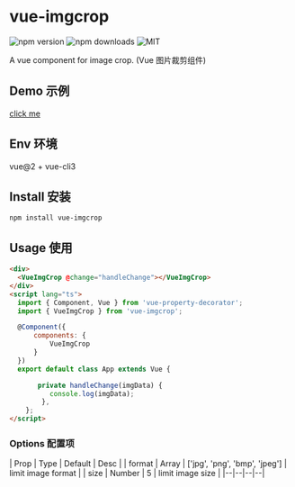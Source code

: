 # vue-imgcrop

![npm version](https://img.shields.io/npm/v/vue-imgcrop.svg)
![npm downloads](https://img.shields.io/npm/dt/vue-imgcrop.svg)
![MIT](https://img.shields.io/badge/license-MIT-blue.svg)

A vue component for image crop. (Vue 图片裁剪组件)

## Demo 示例

[click me](https://bestvist.github.io/vue-imgcrop/)

## Env 环境

vue@2 + vue-cli3

## Install 安装

```
npm install vue-imgcrop
```

## Usage 使用

```html
<div>
  <VueImgCrop @change="handleChange"></VueImgCrop>
</div>
<script lang="ts">
  import { Component, Vue } from 'vue-property-decorator';
  import { VueImgCrop } from 'vue-imgcrop';

  @Component({
      components: {
          VueImgCrop
      }
  })
  export default class App extends Vue {

       private handleChange(imgData) {
          console.log(imgData);
        },
    };
</script>
```

### Options 配置项

| Prop | Type | Default | Desc |
| format | Array | ['jpg', 'png', 'bmp', 'jpeg'] | limit image format |
| size | Number | 5 | limit image size |
|--|--|--|--|
